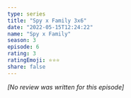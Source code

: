 ```yaml
---
type: series
title: "Spy x Family 3x6"
date: "2022-05-15T12:24:22"
name: "Spy x Family"
season: 3
episode: 6
rating: 3
ratingEmoji: ⭐️⭐️⭐️
share: false
---
```


*[No review was written for this episode]*
